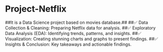 # Project-Netflix
##It is a Data Science project based on movies database.##
##✅ Data Collection & Cleaning: Preparing Netflix data for analysis.
##✅ Exploratory Data Analysis (EDA): Identifying trends, patterns, and insights.
##✅ Visualization: Creating stunning charts and graphs to present findings.
##✅ Insights & Conclusion: Key takeaways and actionable findings.
